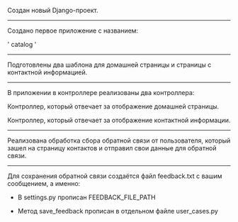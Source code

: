 Создан новый Django-проект.
______________________________________________
 
Создано первое приложение с названием: 

 ' catalog '
______________________________________________

Подготовлены два шаблона для домашней страницы и страницы с контактной информацией.
______________________________________________

В приложении в контроллере реализованы два контроллера:

Контроллер, который отвечает за отображение домашней страницы.

Контроллер, который отвечает за отображение контактной информации.

______________________________________________

Реализована обработка сбора обратной связи от пользователя, который зашел на страницу контактов и отправил свои данные для обратной связи.

______________________________________________

Для сохранения обратной связи создаётся файл feedback.txt с вашим сообщением, а именно: 

 - В settings.py прописан FEEDBACK_FILE_PATH

 - Метод save_feedback прописан в отдельном файле  user_cases.py
